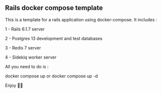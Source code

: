 ## Rails docker compose template
This is a template for a rails application using docker-compose. It includes :

1 - Rails 6.1.7 server

2 - Postgres 13 development and test databases

3 - Redis 7 server

4 - Sidekiq worker server


All you need to do is :

docker compose up or docker compose up -d

Enjoy 💎🚀
